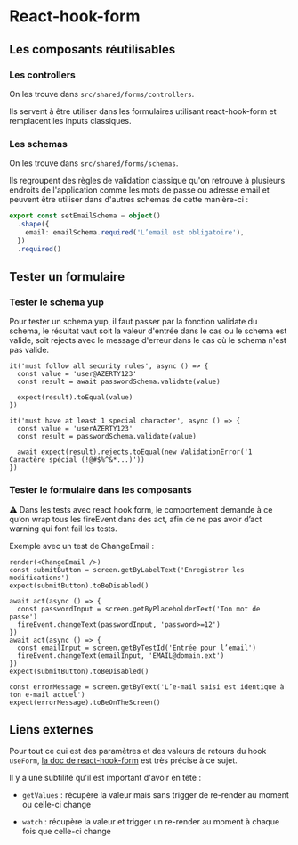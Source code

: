 # React-hook-form

## Les composants réutilisables

### Les controllers

On les trouve dans `src/shared/forms/controllers`.

Ils servent à être utiliser dans les formulaires utilisant react-hook-form et remplacent les inputs classiques.

### Les schemas

On les trouve dans `src/shared/forms/schemas`.

Ils regroupent des règles de validation classique qu'on retrouve à plusieurs endroits de l'application comme les mots de passe ou adresse email et peuvent être utiliser dans d'autres schemas de cette manière-ci :

```ts
export const setEmailSchema = object()
  .shape({
    email: emailSchema.required('L’email est obligatoire'),
  })
  .required()
```

## Tester un formulaire

### Tester le schema yup

Pour tester un schema yup, il faut passer par la fonction validate du schema, le résultat vaut soit la valeur d'entrée dans le cas ou le schema est valide, soit rejects avec le message d'erreur dans le cas où le schema n'est pas valide.

```tsx
it('must follow all security rules', async () => {
  const value = 'user@AZERTY123'
  const result = await passwordSchema.validate(value)

  expect(result).toEqual(value)
})

it('must have at least 1 special character', async () => {
  const value = 'userAZERTY123'
  const result = passwordSchema.validate(value)

  await expect(result).rejects.toEqual(new ValidationError('1 Caractère spécial (!@#$%^&*...)'))
})
```

### Tester le formulaire dans les composants

⚠️ Dans les tests avec react hook form, le comportement demande à ce qu’on wrap tous les fireEvent dans des act, afin de ne pas avoir d’act warning qui font fail les tests.

Exemple avec un test de ChangeEmail :

```tsx
render(<ChangeEmail />)
const submitButton = screen.getByLabelText('Enregistrer les modifications')
expect(submitButton).toBeDisabled()

await act(async () => {
  const passwordInput = screen.getByPlaceholderText('Ton mot de passe')
  fireEvent.changeText(passwordInput, 'password>=12')
})
await act(async () => {
  const emailInput = screen.getByTestId('Entrée pour l’email')
  fireEvent.changeText(emailInput, 'EMAIL@domain.ext')
})
expect(submitButton).toBeDisabled()

const errorMessage = screen.getByText('L’e-mail saisi est identique à ton e-mail actuel')
expect(errorMessage).toBeOnTheScreen()
```

## Liens externes

Pour tout ce qui est des paramètres et des valeurs de retours du hook `useForm`, [la doc de react-hook-form](https://react-hook-form.com/docs/useform) est très précise à ce sujet.

Il y a une subtilité qu'il est important d'avoir en tête :

- `getValues` : récupère la valeur mais sans trigger de re-render au moment ou celle-ci change

- `watch` : récupère la valeur et trigger un re-render au moment à chaque fois que celle-ci change
